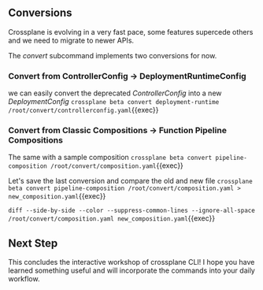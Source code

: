 ## Conversions

Crossplane is evolving in a very fast pace, some features supercede others and
we need to migrate to newer APIs.

The _convert_ subcommand implements two conversions for now.

### Convert from ControllerConfig -> DeploymentRuntimeConfig

we can easily convert the deprecated _ControllerConfig_ into a new
_DeploymentConfig_ `crossplane beta convert deployment-runtime
/root/convert/controllerconfig.yaml`{{exec}}

### Convert from Classic Compositions -> Function Pipeline Compositions

The same with a sample composition `crossplane beta convert pipeline-composition
/root/convert/composition.yaml`{{exec}}

Let's save the last conversion and compare the old and new file `crossplane beta convert pipeline-composition
/root/convert/composition.yaml > new_composition.yaml`{{exec}}

`diff --side-by-side --color --suppress-common-lines --ignore-all-space /root/convert/composition.yaml new_composition.yaml`{{exec}}

## Next Step

This concludes the interactive workshop of crossplane CLI! I hope you have
learned something useful and will incorporate the commands into your daily
workflow.
